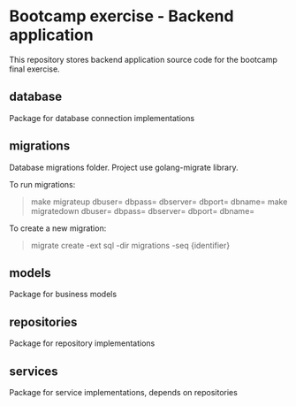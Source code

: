 # Bootcamp exercise - Backend application
This repository stores backend application source code for the bootcamp final exercise.

## database
Package for database connection implementations

## migrations
Database migrations folder.
Project use golang-migrate library.

To run migrations:
> make migrateup dbuser= dbpass= dbserver= dbport= dbname=
> make migratedown dbuser= dbpass= dbserver= dbport= dbname=

To create a new migration:
> migrate create -ext sql -dir migrations -seq {identifier}

## models
Package for business models

## repositories
Package for repository implementations

## services
Package for service implementations, depends on repositories
